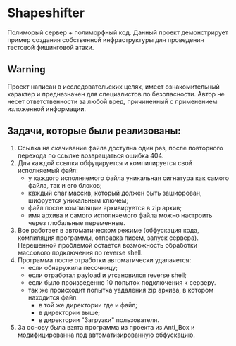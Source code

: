 # Shapeshifter

Полиморый сервер + полиморфный код.
Данный проект демонстрирует пример создания собственной инфраструктуры для проведения тестовой фишинговой атаки.

## Warning

Проект написан в исследовательских целях, имеет ознакомительный характер и предназначен для специалистов по безопасности. Автор не несет ответственности за любой вред, причиненный с применением изложенной информации.

## Задачи, которые были реализованы:
1. Ссылка на скачивание файла доступна один раз, после повторного перехода по ссылке возвращаться ошибка 404.
2. Для каждой ссылки обфуцируется и компилируется свой исполняемый файл:
   - у каждого исполняемого файла уникальная сигнатура как самого файла, так и его блоков;
   - каждый char массив, который должен быть зашифрован, шифруется уникальным ключем;
   - файл после компиляции архивируется в zip архив;
   - имя архива и самого исполняемого файла можно настроить через глобальные переменные.
3. Все работает в автоматическом режиме (обфускация кода, компиляция программы, отправка писем, запуск сервера).
   Нерешенной проблемой остается возможность обработки массового подключения по reverse shell.
4. Программа после отработки автоматически удалаяется:
   - если обнаружила песочницу;
   - если отработал payload и утсановился reverse shell;
   - если было произведенно 10 попыток подключения к серверу.
   * так же происходит попытка уадаления zip архива, в котором находится файл:
      - в той же директории где и файл;
      - в директории выше;
      - в директории "Загрузки" пользователя.
5. За основу была взята программа из проекта из Anti_Box и модифицированна под автоматизированную обфускацию.